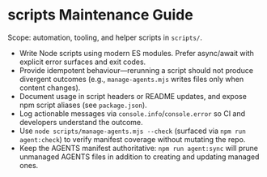 # scripts Maintenance Guide

Scope: automation, tooling, and helper scripts in `scripts/`.

- Write Node scripts using modern ES modules. Prefer async/await with explicit error surfaces and exit codes.
- Provide idempotent behaviour—rerunning a script should not produce divergent outcomes (e.g., `manage-agents.mjs` writes files only when content changes).
- Document usage in script headers or README updates, and expose npm script aliases (see `package.json`).
- Log actionable messages via `console.info`/`console.error` so CI and developers understand the outcome.
- Use `node scripts/manage-agents.mjs --check` (surfaced via `npm run agent:check`) to verify manifest coverage without mutating the repo.
- Keep the AGENTS manifest authoritative: `npm run agent:sync` will prune unmanaged AGENTS files in addition to creating and updating managed ones.
